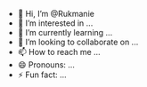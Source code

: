 - 👋 Hi, I’m @Rukmanie
- 👀 I’m interested in ...
- 🌱 I’m currently learning ...
- 💞️ I’m looking to collaborate on ...
- 📫 How to reach me ...
- 😄 Pronouns: ...
- ⚡ Fun fact: ...

<!---
Rukmanie/Rukmanie is a ✨ special ✨ repository because its `README.md` (this file) appears on your GitHub profile.
You can click the Preview link to take a look at your changes.
--->
